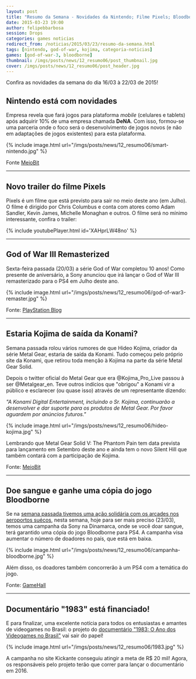 ```yaml
---
layout: post
title: "Resumo da Semana - Novidades da Nintendo; Filme Pixels; Bloodborne; Hideo Kojima; God of War e mais.. "
date: 2015-03-23 19:00
author: felipebbarbosa
session: Drops
categories: games noticias
redirect_from: /noticias/2015/03/23/resumo-da-semana.html
tags: [nintendo, god-of-war, kojima, categoria-noticias]
games: [god-of-war-3, bloodborne]
thumbnail: /imgs/posts/news/12_resumo06/post_thumbnail.jpg
cover: /imgs/posts/news/12_resumo06/post_header.jpg
---
```


Confira as novidades da semana do dia 16/03 à 22/03 de 2015!

<!--more-->

## Nintendo está com novidades

Empresa revela que fará jogos para plataforma _mobile_ (celulares e tablets) após adquirir 10% de uma empresa chamada **DeNA**. Com isso, formou-se uma parceria onde o foco será o desenvolvimento de jogos novos (e não em adaptações de jogos existentes) para esta plataforma.

{% include image.html url="/imgs/posts/news/12_resumo06/smart-nintendo.jpg" %}

Fonte [MeioBit](http://meiobit.com/312308/nintendo-se-rende-aos-smartphones-e-anuncia-novo-console/)

---

## Novo trailer do filme Pixels

Pixels é um filme que está previsto para sair no meio deste ano (em Julho). O filme é dirigido por Chris Columbus e conta com atores como Adam Sandler, Kevin James, Michelle Monaghan e outros. O filme será no mínimo interessante, confira o trailer:

{% include youtubePlayer.html id='XAHprLW48no' %}

---

## God of War III Remasterized

Sexta-feira passada (20/03) a série God of War completou 10 anos! Como presente de aniversário, a Sony anunciou que irá lançar o God of War III remasterizado para o PS4 em Julho deste ano.

{% include image.html url="/imgs/posts/news/12_resumo06/god-of-war3-remaster.jpg" %}

Fonte: [PlayStation Blog](http://blog.br.playstation.com/2015/03/20/god-of-war-iii-remastered-ps4-lanca-em-14-de-julho/)

---

## Estaria Kojima de saída da Konami?

Semana passada rolou vários rumores de que Hideo Kojima, criador da série Metal Gear, estaria de saída da Konami. Tudo começou pelo próprio site da Konami, que retirou toda menção à Kojima na parte da série Metal Gear Solid.

Depois o twitter oficial do Metal Gear que era @Kojima_Pro_Live passou à ser @Metalgear_en. Teve outros indícios que "obrigou" a Konami vir a público e esclarecer (ou quase isso) através de um representante dizendo:

_"A Konami Digital Entertainment, incluindo o Sr. Kojima, continuarão a desenvolver e dar suporte para os produtos de Metal Gear. Por favor aguardem por anúncios futuros."_

{% include image.html url="/imgs/posts/news/12_resumo06/hideo-kojima.jpg" %}

Lembrando que Metal Gear Solid V: The Phantom Pain tem data prevista para lançamento em Setembro deste ano e ainda tem o novo Silent Hill que também contará com a participação de Kojima.

Fonte: [MeioBit](http://meiobit.com/312532/hideo-kojima-estaria-prestes-a-deixar-a-konami/)

---

## Doe sangue e ganhe uma cópia do jogo Bloodborne

Se na [semana passada tivemos uma ação solidária com os arcades nos aeroportos suécos](/noticias/2015/03/16/resumo-da-semana.html), nesta semana, hoje para ser mais preciso (23/03), temos uma campanha da Sony na Dinamarca, onde se você doar sangue, terá garantido uma cópia do jogo Bloodborne para PS4. A campanha visa aumentar o número de doadores no país, que está em baixa.

{% include image.html url="/imgs/posts/news/12_resumo06/campanha-bloodborne.jpg" %}

Além disso, os doadores também concorrerão à um PS4 com a temática do jogo.

Fonte: [GameHall](http://gamehall.uol.com.br/v10/doe-sangue-e-ganhe-uma-copia-de-bloodborne/)

---

## Documentário "1983" está financiado!

E para finalizar, uma excelente notícia para todos os entusiastas e amantes de videogames no Brasil: o projeto do [documentário "1983: O Ano dos Videogames no Brasil"](/noticias/2015/03/03/documentario-1983-ano-dos-videogames-no-brasil.html) vai sair do papel!

{% include image.html url="/imgs/posts/news/12_resumo06/1983.jpg" %}

A campanha no site Kickante conseguiu atingir a meta de R\$ 20 mil! Agora, os responsáveis pelo projeto terão que correr para lançar o documentário em 2016.
